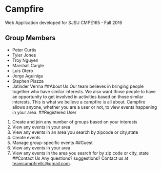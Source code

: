 # Campfire
Web Application developed for SJSU CMPE165 - Fall 2016
## Group Members
* Peter Curtis
* Tyler Jones
* Troy Nguyen
* Marshall Cargle
* Luis Otero
* Jorge Aguiniga
* Stephen Piazza
* Jatinder Verma
##About Us
Our team believes in bringing people together who have similar interests.
We also want those people to have an opportunity to get involved in
activities based on those similar interests. This is what we believe a
campfire is all about. Campfire allows anyone, whether you are a user or
not, to view events happening in your area.
##Registered User
1. Create and join any number of groups based on your interests
2. View any events in your area
3. View any events in an area you search by zipcode or city,state
4. Create events
5. Manage group-specific events
##Guest
1. View any events in your area
2. View any events in the area you search for by zip code or city, state
##Contact Us
Any questions? suggestions? Contact us at teamcampfirellc@gmail.com.
